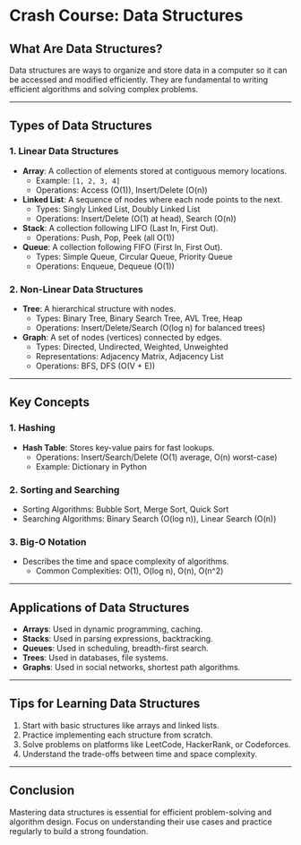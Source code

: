 # Crash Course: Data Structures

## What Are Data Structures?

Data structures are ways to organize and store data in a computer so it can be accessed and modified efficiently. They are fundamental to writing efficient algorithms and solving complex problems.

---

## Types of Data Structures

### 1. **Linear Data Structures**

- **Array**: A collection of elements stored at contiguous memory locations.
  - Example: `[1, 2, 3, 4]`
  - Operations: Access (O(1)), Insert/Delete (O(n))
- **Linked List**: A sequence of nodes where each node points to the next.
  - Types: Singly Linked List, Doubly Linked List
  - Operations: Insert/Delete (O(1) at head), Search (O(n))
- **Stack**: A collection following LIFO (Last In, First Out).
  - Operations: Push, Pop, Peek (all O(1))
- **Queue**: A collection following FIFO (First In, First Out).
  - Types: Simple Queue, Circular Queue, Priority Queue
  - Operations: Enqueue, Dequeue (O(1))

### 2. **Non-Linear Data Structures**

- **Tree**: A hierarchical structure with nodes.
  - Types: Binary Tree, Binary Search Tree, AVL Tree, Heap
  - Operations: Insert/Delete/Search (O(log n) for balanced trees)
- **Graph**: A set of nodes (vertices) connected by edges.
  - Types: Directed, Undirected, Weighted, Unweighted
  - Representations: Adjacency Matrix, Adjacency List
  - Operations: BFS, DFS (O(V + E))

---

## Key Concepts

### 1. **Hashing**

- **Hash Table**: Stores key-value pairs for fast lookups.
  - Operations: Insert/Search/Delete (O(1) average, O(n) worst-case)
  - Example: Dictionary in Python

### 2. **Sorting and Searching**

- Sorting Algorithms: Bubble Sort, Merge Sort, Quick Sort
- Searching Algorithms: Binary Search (O(log n)), Linear Search (O(n))

### 3. **Big-O Notation**

- Describes the time and space complexity of algorithms.
  - Common Complexities: O(1), O(log n), O(n), O(n^2)

---

## Applications of Data Structures

- **Arrays**: Used in dynamic programming, caching.
- **Stacks**: Used in parsing expressions, backtracking.
- **Queues**: Used in scheduling, breadth-first search.
- **Trees**: Used in databases, file systems.
- **Graphs**: Used in social networks, shortest path algorithms.

---

## Tips for Learning Data Structures

1. Start with basic structures like arrays and linked lists.
2. Practice implementing each structure from scratch.
3. Solve problems on platforms like LeetCode, HackerRank, or Codeforces.
4. Understand the trade-offs between time and space complexity.

---

## Conclusion

Mastering data structures is essential for efficient problem-solving and algorithm design. Focus on understanding their use cases and practice regularly to build a strong foundation.
